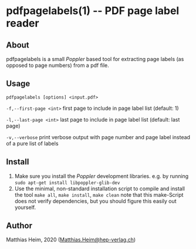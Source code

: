 pdfpagelabels(1) -- PDF page label reader
=========================================

## About

  pdfpagelabels is a small _Poppler_ based tool for extracting page labels (as opposed to page numbers) from a pdf file.

## Usage

  `pdfpagelabels [options] <input.pdf>`
  
  `-f,--first-page <int>`  first page to include in page label list (default: 1)
	
  `-l,--last-page <int>`   last page to include in page label list (default: last page)
	
  `-v,--verbose`           print verbose output with page number and page label instead of a pure list of labels

## Install
  1. Make sure you install the _Poppler_ development libraries.
	e.g. by running `sudo apt-get install libpoppler-glib-dev`
  1. Use the minimal, non-standard installation script to compile and install the tool
	`make all`, `make install`, `make clean`
	note that this make-Script does not verify dependencies, but you should figure this easily out yourself.

## Author

  Matthias Heim, 2020 (Matthias.Heim@hep-verlag.ch)

